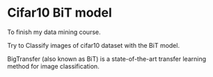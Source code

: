 # Cifar10  BiT model
To finish my data mining course.

Try to Classify images of cifar10 dataset with the BiT model.

BigTransfer (also known as BiT) is a state-of-the-art transfer learning method for image classification. 
